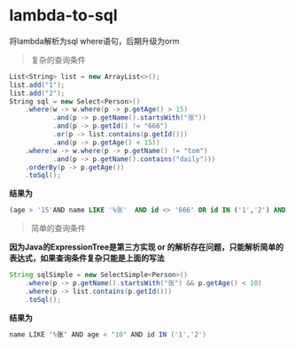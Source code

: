 # lambda-to-sql

将lambda解析为sql where语句，后期升级为orm

> 复杂的查询条件

~~~C#
List<String> list = new ArrayList<>();
list.add("1");
list.add("2");
String sql = new Select<Person>()
    .where(w -> w.where(p -> p.getAge() > 15)
           .and(p -> p.getName().startsWith("张"))
           .and(p -> p.getId() != "666")
           .or(p -> list.contains(p.getId()))
           .and(p -> p.getAge() < 15))
    .where(w -> w.where(p -> p.getName() != "tom")
           .and(p -> p.getName().contains("daily")))
    .orderBy(p -> p.getAge())
    .toSql();
~~~

**结果为**

~~~sql
(age > '15'AND name LIKE '%张'  AND id <> '666' OR id IN ('1','2') AND age < '15' ) AND (name <> 'tom'AND name LIKE '%daily%'  ) 
~~~

> 简单的查询条件

**因为Java的ExpressionTree是第三方实现 or 的解析存在问题，只能解析简单的表达式，如果查询条件复杂只能是上面的写法**

~~~JAVA
String sqlSimple = new SelectSimple<Person>()
    .where(p -> p.getName().startsWith("张") && p.getAge() < 10)
    .where(p -> list.contains(p.getId()))
    .toSql();
~~~

**结果为**

~~~c#
name LIKE '%张' AND age < '10' AND id IN ('1','2') 
~~~

